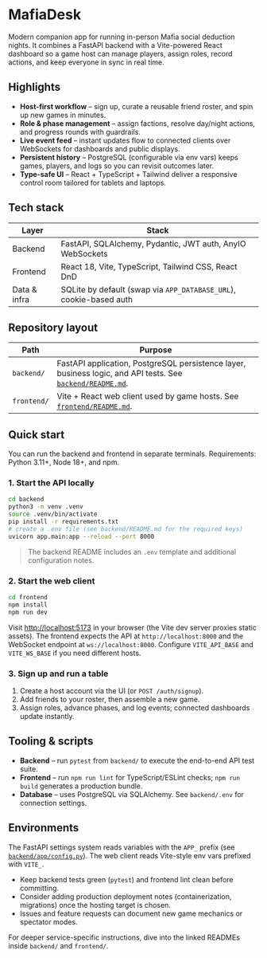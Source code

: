 # MafiaDesk

Modern companion app for running in-person Mafia social deduction nights. It combines a FastAPI backend with a Vite-powered React dashboard so a game host can manage players, assign roles, record actions, and keep everyone in sync in real time.

## Highlights

- **Host-first workflow** – sign up, curate a reusable friend roster, and spin up new games in minutes.
- **Role & phase management** – assign factions, resolve day/night actions, and progress rounds with guardrails.
- **Live event feed** – instant updates flow to connected clients over WebSockets for dashboards and public displays.
- **Persistent history** – PostgreSQL (configurable via env vars) keeps games, players, and logs so you can revisit outcomes later.
- **Type-safe UI** – React + TypeScript + Tailwind deliver a responsive control room tailored for tablets and laptops.

## Tech stack

| Layer | Stack |
| --- | --- |
| Backend | FastAPI, SQLAlchemy, Pydantic, JWT auth, AnyIO WebSockets |
| Frontend | React 18, Vite, TypeScript, Tailwind CSS, React DnD |
| Data & infra | SQLite by default (swap via `APP_DATABASE_URL`), cookie-based auth |

## Repository layout

| Path | Purpose |
| --- | --- |
| `backend/` | FastAPI application, PostgreSQL persistence layer, business logic, and API tests. See [`backend/README.md`](backend/README.md). |
| `frontend/` | Vite + React web client used by game hosts. See [`frontend/README.md`](frontend/README.md). |

## Quick start

You can run the backend and frontend in separate terminals. Requirements: Python 3.11+, Node 18+, and npm.

### 1. Start the API locally

```bash
cd backend
python3 -m venv .venv
source .venv/bin/activate
pip install -r requirements.txt
# create a .env file (see backend/README.md for the required keys)
uvicorn app.main:app --reload --port 8000
```

> The backend README includes an `.env` template and additional configuration notes.

### 2. Start the web client

```bash
cd frontend
npm install
npm run dev
```

Visit [http://localhost:5173](http://localhost:5173) in your browser (the Vite dev server proxies static assets). The frontend expects the API at `http://localhost:8000` and the WebSocket endpoint at `ws://localhost:8000`. Configure `VITE_API_BASE` and `VITE_WS_BASE` if you need different hosts.

### 3. Sign up and run a table

1. Create a host account via the UI (or `POST /auth/signup`).
2. Add friends to your roster, then assemble a new game.
3. Assign roles, advance phases, and log events; connected dashboards update instantly.

## Tooling & scripts

- **Backend** – run `pytest` from `backend/` to execute the end-to-end API test suite.
- **Frontend** – run `npm run lint` for TypeScript/ESLint checks; `npm run build` generates a production bundle.
- **Database** – uses PostgreSQL via SQLAlchemy. See `backend/.env` for connection settings.

## Environments

The FastAPI settings system reads variables with the `APP_` prefix (see [`backend/app/config.py`](backend/app/config.py)). The web client reads Vite-style env vars prefixed with `VITE_`.


- Keep backend tests green (`pytest`) and frontend lint clean before committing.
- Consider adding production deployment notes (containerization, migrations) once the hosting target is chosen.
- Issues and feature requests can document new game mechanics or spectator modes.

For deeper service-specific instructions, dive into the linked READMEs inside `backend/` and `frontend/`.
